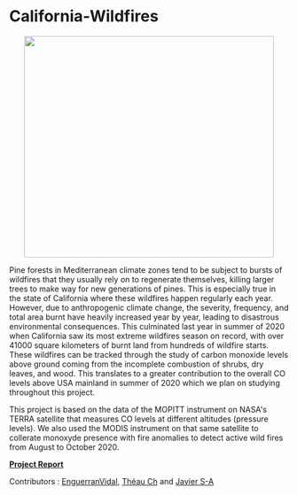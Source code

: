 

# California-Wildfires

<p align="center">
  <img src="https://github.com/EnguerranVidal/California-Wildfires/blob/main/docs/Fire.gif" width="450" height="400">
</p>

 Pine forests in Mediterranean climate zones tend to be subject to bursts of wildfires that they usually rely on to regenerate themselves, killing larger trees to make way for new generations of pines. This is especially true in the state of California where these wildfires happen regularly each year. However, due to anthropogenic climate change, the severity, frequency, and total area burnt have heavily increased year by year, leading to disastrous environmental consequences. This culminated last year in summer of 2020 when California saw its most extreme wildfires season on record, with over 41000 square kilometers of burnt land from hundreds of wildfire starts. These wildfires can be tracked through the study of carbon monoxide levels above ground coming from the incomplete combustion of shrubs, dry leaves, and wood. This translates to a greater contribution to the overall CO levels above USA mainland in summer of 2020 which we plan on studying throughout this project.
 
This project is based on the data of the MOPITT instrument on NASA's TERRA satellite that measures CO levels at different altitudes (pressure levels). We also used the MODIS instrument on that same satellite to collerate monoxyde presence with fire anomalies to detect active wild fires from August to October 2020.


**[Project Report](https://github.com/EnguerranVidal/California-Wildfires/blob/main/docs/Earth_Observation_Report.pdf)**



Contributors : [EnguerranVidal](https://github.com/EnguerranVidal), [Théau Ch](https://github.com/TheauCh) and [Javier S-A](https://github.com/JavierS-A)
